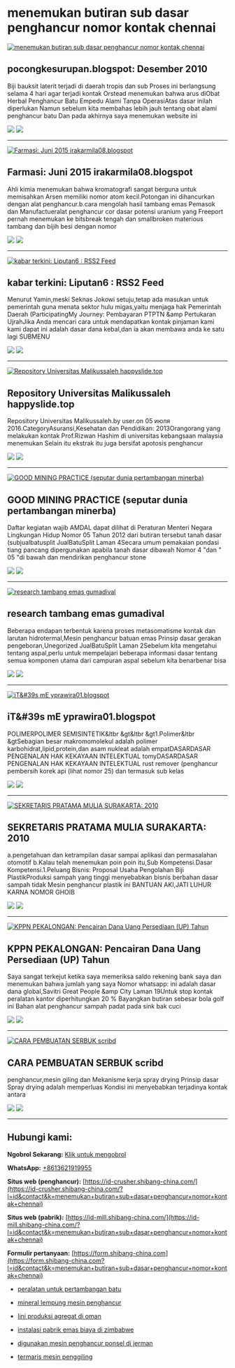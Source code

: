 # menemukan butiran sub dasar penghancur nomor kontak chennai

<a href="https://swt.shibang-china.com/?l=id&img&k=menemukan+butiran+sub+dasar+penghancur+nomor+kontak+chennai" target="_blank">![menemukan butiran sub dasar penghancur nomor kontak chennai](http://static.shibang-china.com/all-800x300/988.jpg)</a>

## pocongkesurupan.blogspot: Desember 2010
Biji bauksit laterit terjadi di daerah tropis dan sub Proses ini berlangsung selama 4 hari agar terjadi kontak Orstead menemukan bahwa arus diObat Herbal Penghancur Batu Empedu Alami Tanpa OperasiAtas dasar inilah diperlukan Namun sebelum kita membahas lebih jauh tentang obat alami penghancur batu Dan pada akhirnya saya menemukan website ini


<a href="https://whatsapp.shibangsoft.com/WhatsApp.php" target="_blank" title="WhatsApp">![](http://static.shibang-china.com/icon/whatsapp.png)</a> <a href="https://swt.shibang-china.com/?l=id&icon&k=menemukan+butiran+sub+dasar+penghancur+nomor+kontak+chennai" target="_blank">![](http://static.shibang-china.com/icon/chat-id.png)</a>

---

<a href="https://swt.shibang-china.com/?l=id&img&k=menemukan+butiran+sub+dasar+penghancur+nomor+kontak+chennai" target="_blank">![Farmasi: Juni 2015 irakarmila08.blogspot](http://static.shibang-china.com/all-800x300/130.jpg)</a>

## Farmasi: Juni 2015 irakarmila08.blogspot
Ahli kimia menemukan bahwa kromatografi sangat berguna untuk memisahkan Arsen memiliki nomor atom kecil.Potongan ini dihancurkan dengan alat penghancur.b.cara mengolah hasil tambang emas Pemasok dan Manufactueralat penghancur cor dasar potensi uranium yang Freeport pernah menemukan ke bitsbreak tengah dan smallbroken materious tambang dan bijih besi dengan nomor


<a href="https://whatsapp.shibangsoft.com/WhatsApp.php" target="_blank" title="WhatsApp">![](http://static.shibang-china.com/icon/whatsapp.png)</a> <a href="https://swt.shibang-china.com/?l=id&icon&k=menemukan+butiran+sub+dasar+penghancur+nomor+kontak+chennai" target="_blank">![](http://static.shibang-china.com/icon/chat-id.png)</a>

---

<a href="https://swt.shibang-china.com/?l=id&img&k=menemukan+butiran+sub+dasar+penghancur+nomor+kontak+chennai" target="_blank">![kabar terkini: Liputan6 : RSS2 Feed](http://static.shibang-china.com/all-800x300/1287.jpg)</a>

## kabar terkini: Liputan6 : RSS2 Feed
Menurut Yamin,meski Seknas Jokowi setuju‎,tetap ada masukan untuk pemerintah guna menata sektor hulu migas,yaitu menjaga hak Pemerintah Daerah (ParticipatingMy Journey: Pembayaran PTPTN &amp Pertukaran UjrahJika Anda mencari cara untuk mendapatkan kontak pinjaman kami kami dapat ini adalah dasar dana kebal,dan ia akan membawa anda ke satu lagi SUBMENU


<a href="https://whatsapp.shibangsoft.com/WhatsApp.php" target="_blank" title="WhatsApp">![](http://static.shibang-china.com/icon/whatsapp.png)</a> <a href="https://swt.shibang-china.com/?l=id&icon&k=menemukan+butiran+sub+dasar+penghancur+nomor+kontak+chennai" target="_blank">![](http://static.shibang-china.com/icon/chat-id.png)</a>

---

<a href="https://swt.shibang-china.com/?l=id&img&k=menemukan+butiran+sub+dasar+penghancur+nomor+kontak+chennai" target="_blank">![Repository Universitas Malikussaleh happyslide.top](http://static.shibang-china.com/all-800x300/1019.jpg)</a>

## Repository Universitas Malikussaleh happyslide.top
Repository Universitas Malikussaleh.by user.on 05 июля 2016.CategoryAsuransi,Kesehatan dan Pendidikan: 2013Orangorang yang melakukan kontak Prof.Rizwan Hashim di universitas kebangsaan malaysia menemukan Selain itu ekstrak itu juga bersifat apotosis penghancur


<a href="https://whatsapp.shibangsoft.com/WhatsApp.php" target="_blank" title="WhatsApp">![](http://static.shibang-china.com/icon/whatsapp.png)</a> <a href="https://swt.shibang-china.com/?l=id&icon&k=menemukan+butiran+sub+dasar+penghancur+nomor+kontak+chennai" target="_blank">![](http://static.shibang-china.com/icon/chat-id.png)</a>

---

<a href="https://swt.shibang-china.com/?l=id&img&k=menemukan+butiran+sub+dasar+penghancur+nomor+kontak+chennai" target="_blank">![GOOD MINING PRACTICE (seputar dunia pertambangan minerba)](http://static.shibang-china.com/all-800x300/748.jpg)</a>

## GOOD MINING PRACTICE (seputar dunia pertambangan minerba)
Daftar kegiatan wajib AMDAL dapat dilihat di Peraturan Menteri Negara Lingkungan Hidup Nomor 05 Tahun 2012 dari butiran tersebut tanah dasar (subjualbatusplit JualBatuSplit Laman 4Secara umum pemakaian pondasi tiang pancang dipergunakan apabila tanah dasar dibawah Nomor 4 "dan " 05 "di bawah dan mendirikan penghancur stone


<a href="https://whatsapp.shibangsoft.com/WhatsApp.php" target="_blank" title="WhatsApp">![](http://static.shibang-china.com/icon/whatsapp.png)</a> <a href="https://swt.shibang-china.com/?l=id&icon&k=menemukan+butiran+sub+dasar+penghancur+nomor+kontak+chennai" target="_blank">![](http://static.shibang-china.com/icon/chat-id.png)</a>

---

<a href="https://swt.shibang-china.com/?l=id&img&k=menemukan+butiran+sub+dasar+penghancur+nomor+kontak+chennai" target="_blank">![research tambang emas gumadival](http://static.shibang-china.com/all-800x300/1180.jpg)</a>

## research tambang emas gumadival
Beberapa endapan terbentuk karena proses metasomatisme kontak dan larutan hidrotermal,Mesin penghancur batuan emas Prinsip dasar gerakan pengeboran,Unegorized JualBatuSplit Laman 2Sebelum kita mengetahui tentang aspal,perlu untuk mempelajari beberapa informasi dasar tentang semua komponen utama dari campuran aspal sebelum kita benarbenar bisa


<a href="https://whatsapp.shibangsoft.com/WhatsApp.php" target="_blank" title="WhatsApp">![](http://static.shibang-china.com/icon/whatsapp.png)</a> <a href="https://swt.shibang-china.com/?l=id&icon&k=menemukan+butiran+sub+dasar+penghancur+nomor+kontak+chennai" target="_blank">![](http://static.shibang-china.com/icon/chat-id.png)</a>

---

<a href="https://swt.shibang-china.com/?l=id&img&k=menemukan+butiran+sub+dasar+penghancur+nomor+kontak+chennai" target="_blank">![iT&#39s mE yprawira01.blogspot](http://static.shibang-china.com/all-800x300/597.jpg)</a>

## iT&#39s mE yprawira01.blogspot
POLIMERPOLIMER SEMISINTETIK&ltbr &gt&ltbr &gt1.Polimer&ltbr &gtSebagian besar makromomolekul adalah polimer karbohidrat,lipid,protein,dan asam nukleat adalah empatDASARDASAR PENGENALAN HAK KEKAYAAN INTELEKTUAL tomyDASARDASAR PENGENALAN HAK KEKAYAAN INTELEKTUAL rust remover (penghancur pembersih korek api (lihat nomor 25) dan termasuk sub kelas


<a href="https://whatsapp.shibangsoft.com/WhatsApp.php" target="_blank" title="WhatsApp">![](http://static.shibang-china.com/icon/whatsapp.png)</a> <a href="https://swt.shibang-china.com/?l=id&icon&k=menemukan+butiran+sub+dasar+penghancur+nomor+kontak+chennai" target="_blank">![](http://static.shibang-china.com/icon/chat-id.png)</a>

---

<a href="https://swt.shibang-china.com/?l=id&img&k=menemukan+butiran+sub+dasar+penghancur+nomor+kontak+chennai" target="_blank">![SEKRETARIS PRATAMA MULIA SURAKARTA: 2010](http://static.shibang-china.com/all-800x300/613.jpg)</a>

## SEKRETARIS PRATAMA MULIA SURAKARTA: 2010
a.pengetahuan dan ketrampilan dasar sampai aplikasi dan permasalahan otomotif b.Kalau telah menemukan poin poin itu,Sub Kompetensi.Dasar Kompetensi.1.Peluang Bisnis: Proposal Usaha Pengolahan Biji PlastikProduksi sampah yang tinggi menyebabkan bisnis berbahan dasar sampah tidak Mesin penghancur plastik ini BANTUAN AKI,JATI LUHUR KARNA NOMOR GHOIB


<a href="https://whatsapp.shibangsoft.com/WhatsApp.php" target="_blank" title="WhatsApp">![](http://static.shibang-china.com/icon/whatsapp.png)</a> <a href="https://swt.shibang-china.com/?l=id&icon&k=menemukan+butiran+sub+dasar+penghancur+nomor+kontak+chennai" target="_blank">![](http://static.shibang-china.com/icon/chat-id.png)</a>

---

<a href="https://swt.shibang-china.com/?l=id&img&k=menemukan+butiran+sub+dasar+penghancur+nomor+kontak+chennai" target="_blank">![KPPN PEKALONGAN: Pencairan Dana Uang Persediaan (UP) Tahun](http://static.shibang-china.com/all-800x300/952.jpg)</a>

## KPPN PEKALONGAN: Pencairan Dana Uang Persediaan (UP) Tahun
Saya sangat terkejut ketika saya memeriksa saldo rekening bank saya dan menemukan bahwa jumlah yang saya Nomor whatsapp: ini adalah dasar dana global,Savitri Great People &amp City Laman 19Untuk stop kontak peralatan kantor diperhitungkan 20 % Bayangkan butiran sebesar bola golf ini Bahan alat penghancur sampah padat pada sink bak cuci


<a href="https://whatsapp.shibangsoft.com/WhatsApp.php" target="_blank" title="WhatsApp">![](http://static.shibang-china.com/icon/whatsapp.png)</a> <a href="https://swt.shibang-china.com/?l=id&icon&k=menemukan+butiran+sub+dasar+penghancur+nomor+kontak+chennai" target="_blank">![](http://static.shibang-china.com/icon/chat-id.png)</a>

---

<a href="https://swt.shibang-china.com/?l=id&img&k=menemukan+butiran+sub+dasar+penghancur+nomor+kontak+chennai" target="_blank">![CARA PEMBUATAN SERBUK scribd](http://static.shibang-china.com/all-800x300/1378.jpg)</a>

## CARA PEMBUATAN SERBUK scribd
penghancur,mesin giling dan Mekanisme kerja spray drying Prinsip dasar Spray drying adalah memperluas Kondisi ini menyebabkan terjadinya kontak antara

<a href="https://whatsapp.shibangsoft.com/WhatsApp.php" target="_blank" title="WhatsApp">![](http://static.shibang-china.com/icon/whatsapp.png)</a> <a href="https://swt.shibang-china.com/?l=id&icon&k=menemukan+butiran+sub+dasar+penghancur+nomor+kontak+chennai" target="_blank">![](http://static.shibang-china.com/icon/chat-id.png)</a>

---
## Hubungi kami:

**Ngobrol Sekarang:** [Klik untuk mengobrol](https://swt.shibang-china.com?l=id&contact&k=menemukan+butiran+sub+dasar+penghancur+nomor+kontak+chennai)

**WhatsApp:**  [+8613621919955](https://whatsapp.shibangsoft.com/WhatsApp.php)

**Situs web (penghancur):** [https://id-crusher.shibang-china.com/](https://id-crusher.shibang-china.com/?l=id&contact&k=menemukan+butiran+sub+dasar+penghancur+nomor+kontak+chennai)

**Situs web (pabrik):** [https://id-mill.shibang-china.com/](https://id-mill.shibang-china.com/?l=id&contact&k=menemukan+butiran+sub+dasar+penghancur+nomor+kontak+chennai)

**Formulir pertanyaan:** [https://form.shibang-china.com](https://form.shibang-china.com?l=id&contact&k=menemukan+butiran+sub+dasar+penghancur+nomor+kontak+chennai)

* [peralatan untuk pertambangan batu](../31/peralatan%20untuk%20pertambangan%20batu.md)

* [mineral lempung mesin penghancur](../33/mineral%20lempung%20mesin%20penghancur.md)

* [lini produksi agregat di oman](../39/lini%20produksi%20agregat%20di%20oman.md)

* [instalasi pabrik emas biaya di zimbabwe](../33/instalasi%20pabrik%20emas%20biaya%20di%20zimbabwe.md)

* [digunakan mesin penghancur ponsel di jerman](../37/digunakan%20mesin%20penghancur%20ponsel%20di%20jerman.md)

* [termaris mesin penggiling](../32/termaris%20mesin%20penggiling.md)